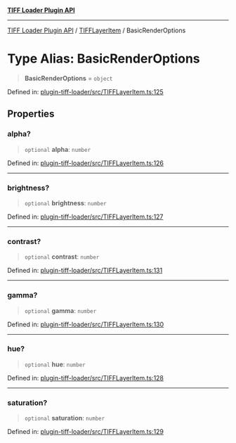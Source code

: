 [**TIFF Loader Plugin API**](../../../../README.md)

***

[TIFF Loader Plugin API](../../../../README.md) / [TIFFLayerItem](../README.md) / BasicRenderOptions

# Type Alias: BasicRenderOptions

> **BasicRenderOptions** = `object`

Defined in: [plugin-tiff-loader/src/TIFFLayerItem.ts:125](https://github.com/dde-platform/dde-earth/blob/1c662e264951e9ef40c572b3bb6146b318e5a126/packages/plugin-tiff-loader/src/TIFFLayerItem.ts#L125)

## Properties

### alpha?

> `optional` **alpha**: `number`

Defined in: [plugin-tiff-loader/src/TIFFLayerItem.ts:126](https://github.com/dde-platform/dde-earth/blob/1c662e264951e9ef40c572b3bb6146b318e5a126/packages/plugin-tiff-loader/src/TIFFLayerItem.ts#L126)

***

### brightness?

> `optional` **brightness**: `number`

Defined in: [plugin-tiff-loader/src/TIFFLayerItem.ts:127](https://github.com/dde-platform/dde-earth/blob/1c662e264951e9ef40c572b3bb6146b318e5a126/packages/plugin-tiff-loader/src/TIFFLayerItem.ts#L127)

***

### contrast?

> `optional` **contrast**: `number`

Defined in: [plugin-tiff-loader/src/TIFFLayerItem.ts:131](https://github.com/dde-platform/dde-earth/blob/1c662e264951e9ef40c572b3bb6146b318e5a126/packages/plugin-tiff-loader/src/TIFFLayerItem.ts#L131)

***

### gamma?

> `optional` **gamma**: `number`

Defined in: [plugin-tiff-loader/src/TIFFLayerItem.ts:130](https://github.com/dde-platform/dde-earth/blob/1c662e264951e9ef40c572b3bb6146b318e5a126/packages/plugin-tiff-loader/src/TIFFLayerItem.ts#L130)

***

### hue?

> `optional` **hue**: `number`

Defined in: [plugin-tiff-loader/src/TIFFLayerItem.ts:128](https://github.com/dde-platform/dde-earth/blob/1c662e264951e9ef40c572b3bb6146b318e5a126/packages/plugin-tiff-loader/src/TIFFLayerItem.ts#L128)

***

### saturation?

> `optional` **saturation**: `number`

Defined in: [plugin-tiff-loader/src/TIFFLayerItem.ts:129](https://github.com/dde-platform/dde-earth/blob/1c662e264951e9ef40c572b3bb6146b318e5a126/packages/plugin-tiff-loader/src/TIFFLayerItem.ts#L129)
